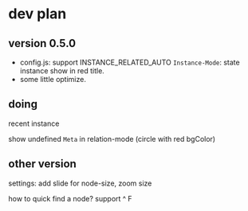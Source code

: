 # dev plan

## version 0.5.0

- config.js: support INSTANCE_RELATED_AUTO
`Instance-Mode`: state instance show in red title.
- some little optimize.
## doing

recent instance

show undefined `Meta` in relation-mode (circle with red bgColor)

## other version

settings: add slide for node-size, zoom size

how to quick find a node? support ^ F


